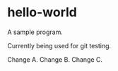 # hello-world

A sample program.

Currently being used for git testing.

Change A.
Change B.
Change C.